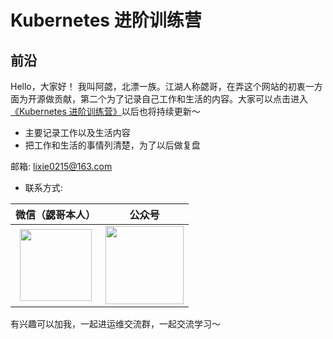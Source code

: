 # Kubernetes 进阶训练营

## **前沿**

  Hello，大家好！
    我叫阿勰，北漂一族。江湖人称勰哥，在弄这个网站的初衷一方面为开源做贡献，第二个为了记录自己工作和生活的内容。大家可以点击进入[《Kubernetes 进阶训练营》](https://lixie021.github.io/site/)以后也将持续更新～

  - 主要记录工作以及生活内容
  - 把工作和生活的事情列清楚，为了以后做复盘

 
  邮箱: lixie0215@163.com
  
  - 联系方式: 


  
|微信（勰哥本人）|公众号|
|:----:|:----:|
|<img src="https://pic2.imgdb.cn/item/645f8d120d2dde57771d9470.jpg" width="115">|<img src="https://i.328888.xyz/2023/05/13/iuTf2o.jpeg" width="125">

有兴趣可以加我，一起进运维交流群，一起交流学习～

<!-- **我的2022目标:**

  - 生活/进度:

  - 工作/进度:

**我的2023目标:**

  - 生活/进度:

  - 工作/进度:
    - 学习python (进行中)
    - 备考cks 证书 (已完成)

